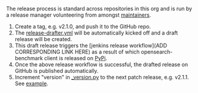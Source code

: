 The release process is standard across repositories in this org and is run by a release manager volunteering from amongst [maintainers](MAINTAINERS.md).

1. Create a tag, e.g. v2.1.0, and push it to the GitHub repo.
1. The [release-drafter.yml](.github/workflows/release-drafter.yml) will be automatically kicked off and a draft release will be created.
1. This draft release triggers the [jenkins release workflow](ADD CORRESPONDING LINK HERE) as a result of which opensearch-benchmark client is released on [PyPi](https://pypi.org/project/opensearch-benchmark/).
1. Once the above release workflow is successful, the drafted release on GitHub is published automatically.
1. Increment "version" in [_version.py](./osbenchmark/_version.py) to the next patch release, e.g. v2.1.1. See [example](https://github.com/opensearch-project/opensearch-py/pull/167).